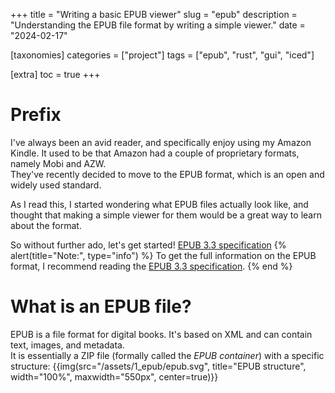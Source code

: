 +++
title = "Writing a basic EPUB viewer"
slug = "epub"
description = "Understanding the EPUB file format by writing a simple viewer."
date = "2024-02-17" 

[taxonomies]
categories = ["project"]
tags = ["epub", "rust", "gui", "iced"]

[extra]
toc = true
+++

# Prefix
I've always been an avid reader, and specifically enjoy using my Amazon Kindle. It used to be that Amazon had a couple of proprietary formats, namely Mobi and AZW.  
They've recently decided to move to the EPUB format, which is an open and widely used standard. 

As I read this, I started wondering what EPUB files actually look like, and thought that making a simple viewer for them would be a great way to learn about the format.

So without further ado, let's get started!
[EPUB 3.3 specification](https://www.w3.org/TR/epub-33/)
{% alert(title="Note:", type="info") %}
To get the full information on the EPUB format, I recommend reading the [EPUB 3.3 specification](https://www.w3.org/TR/epub-33/).
{% end %}

# What is an EPUB file?
EPUB is a file format for digital books. It's based on XML and can contain text, images, and metadata.  
It is essentially a ZIP file (formally called the *EPUB container*) with a specific structure: 
{{img(src="/assets/1_epub/epub.svg", title="EPUB structure", width="100%", maxwidth="550px", center=true)}}
